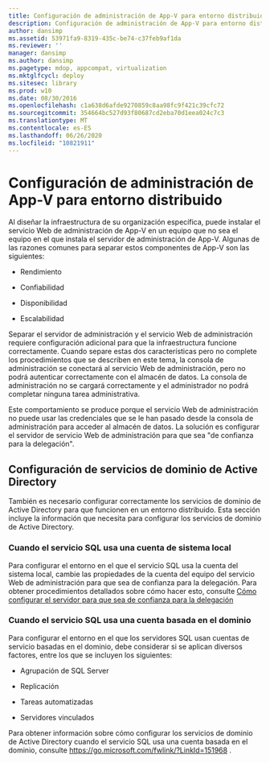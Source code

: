 ```yaml
---
title: Configuración de administración de App-V para entorno distribuido
description: Configuración de administración de App-V para entorno distribuido
author: dansimp
ms.assetid: 53971fa9-8319-435c-be74-c37feb9af1da
ms.reviewer: ''
manager: dansimp
ms.author: dansimp
ms.pagetype: mdop, appcompat, virtualization
ms.mktglfcycl: deploy
ms.sitesec: library
ms.prod: w10
ms.date: 08/30/2016
ms.openlocfilehash: c1a638d6afde9270859c8aa98fc9f421c39cfc72
ms.sourcegitcommit: 354664bc527d93f80687cd2eba70d1eea024c7c3
ms.translationtype: MT
ms.contentlocale: es-ES
ms.lasthandoff: 06/26/2020
ms.locfileid: "10821911"
---
```

# Configuración de administración de App-V para entorno distribuido


Al diseñar la infraestructura de su organización específica, puede instalar el servicio Web de administración de App-V en un equipo que no sea el equipo en el que instala el servidor de administración de App-V. Algunas de las razones comunes para separar estos componentes de App-V son las siguientes:

-   Rendimiento

-   Confiabilidad

-   Disponibilidad

-   Escalabilidad

Separar el servidor de administración y el servicio Web de administración requiere configuración adicional para que la infraestructura funcione correctamente. Cuando separe estas dos características pero no complete los procedimientos que se describen en este tema, la consola de administración se conectará al servicio Web de administración, pero no podrá autenticar correctamente con el almacén de datos. La consola de administración no se cargará correctamente y el administrador no podrá completar ninguna tarea administrativa.

Este comportamiento se produce porque el servicio Web de administración no puede usar las credenciales que se le han pasado desde la consola de administración para acceder al almacén de datos. La solución es configurar el servidor de servicio Web de administración para que sea "de confianza para la delegación".

## Configuración de servicios de dominio de Active Directory


También es necesario configurar correctamente los servicios de dominio de Active Directory para que funcionen en un entorno distribuido. Esta sección incluye la información que necesita para configurar los servicios de dominio de Active Directory.

### Cuando el servicio SQL usa una cuenta de sistema local

Para configurar el entorno en el que el servicio SQL usa la cuenta del sistema local, cambie las propiedades de la cuenta del equipo del servicio Web de administración para que sea de confianza para la delegación. Para obtener procedimientos detallados sobre cómo hacer esto, consulte [Cómo configurar el servidor para que sea de confianza para la delegación](how-to-configure-the-server-to-be-trusted-for-delegation.md)

### Cuando el servicio SQL usa una cuenta basada en el dominio

Para configurar el entorno en el que los servidores SQL usan cuentas de servicio basadas en el dominio, debe considerar si se aplican diversos factores, entre los que se incluyen los siguientes:

-   Agrupación de SQL Server

-   Replicación

-   Tareas automatizadas

-   Servidores vinculados

Para obtener información sobre cómo configurar los servicios de dominio de Active Directory cuando el servicio SQL usa una cuenta basada en el dominio, consulte <https://go.microsoft.com/fwlink/?LinkId=151968> .

 

 





